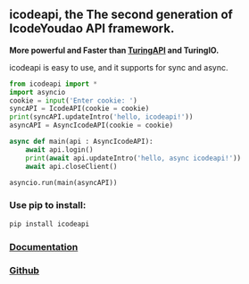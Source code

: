 ## icodeapi, the The second generation of IcodeYoudao API framework.

**More powerful and Faster than [TuringAPI](https://xbz-studio.gitbook.io/turingapi) and TuringIO.**

icodeapi is easy to use, and it supports for sync and async.

```python
from icodeapi import *
import asyncio
cookie = input('Enter cookie: ')
syncAPI = IcodeAPI(cookie = cookie)
print(syncAPI.updateIntro('hello, icodeapi!'))
asyncAPI = AsyncIcodeAPI(cookie = cookie)

async def main(api : AsyncIcodeAPI):
    await api.login()
    print(await api.updateIntro('hello, async icodeapi!'))
    await api.closeClient()

asyncio.run(main(asyncAPI))
```

### Use pip to install:

```PowerShell
pip install icodeapi
```

### [Documentation](https://xbz-studio.gitbook.io/icodeapi)

### [Github](https://github.com/xbzstudio/icodeapi)

